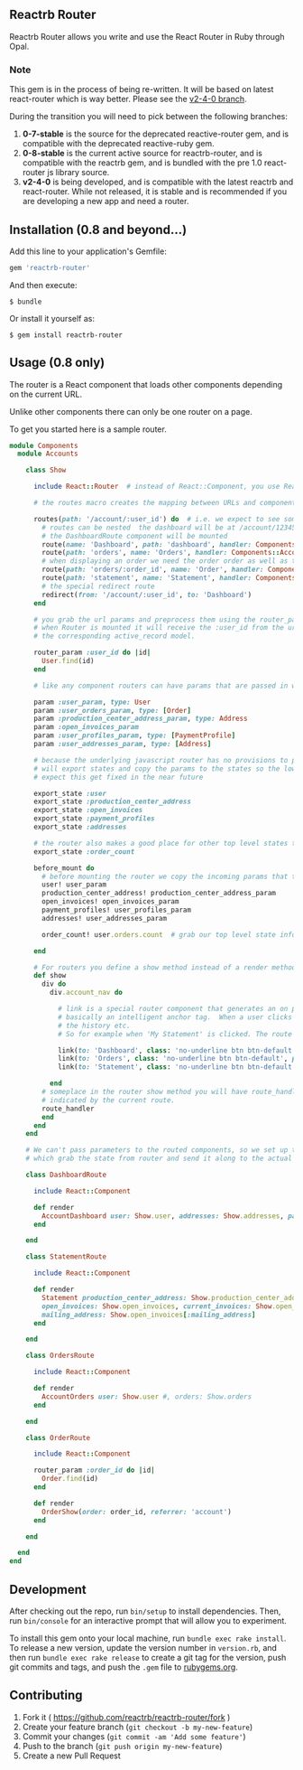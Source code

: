 ## Reactrb Router

Reactrb Router allows you write and use the React Router in Ruby through Opal.

### Note

This gem is in the process of being re-written. It will be based on latest react-router which is way better. Please see the [v2-4-0 branch](https://github.com/reactrb/reactrb-router/tree/v2-4-0).

During the transition you will need to pick between the following branches:

1. **0-7-stable** is the source for the deprecated reactive-router gem, and is compatible with the deprecated reactive-ruby gem.  
2. **0-8-stable** is the current active source for reactrb-router, and is compatible with the reactrb gem, and is bundled with the pre 1.0 react-router js library source.
3. **v2-4-0** is being developed, and is compatible with the latest reactrb and react-router.  While not released, it is stable and is recommended if you are developing a new app and need a router.

## Installation (0.8 and beyond...)

Add this line to your application's Gemfile:

```ruby
gem 'reactrb-router'
```

And then execute:

    $ bundle

Or install it yourself as:

    $ gem install reactrb-router

## Usage (0.8 only)

The router is a React component that loads other components depending on the current URL.

Unlike other components there can only be one router on a page.

To get you started here is a sample router.   

```ruby
module Components
  module Accounts

    class Show

      include React::Router  # instead of React::Component, you use React::Router

      # the routes macro creates the mapping between URLs and components to display

      routes(path: '/account/:user_id') do  # i.e. we expect to see something like /account/12345
        # routes can be nested  the dashboard will be at /account/12345/dashboard
        # the DashboardRoute component will be mounted
        route(name: 'Dashboard', path: 'dashboard', handler: Components::Accounts::DashboardRoute)
        route(path: 'orders', name: 'Orders', handler: Components::Accounts::OrdersRoute)
        # when displaying an order we need the order order as well as the user_id
        route(path: 'orders/:order_id', name: 'Order', handler: Components::Accounts::OrderRoute)
        route(path: 'statement', name: 'Statement', handler: Components::Accounts::StatementRoute)
        # the special redirect route
        redirect(from: '/account/:user_id', to: 'Dashboard')
      end

      # you grab the url params and preprocess them using the router_param macro.
      # when Router is mounted it will receive the :user_id from the url.  In this case we grab
      # the corresponding active_record model.

      router_param :user_id do |id|
        User.find(id)
      end

      # like any component routers can have params that are passed in when the router is mounted

      param :user_param, type: User
      param :user_orders_param, type: [Order]
      param :production_center_address_param, type: Address
      param :open_invoices_param
      param :user_profiles_param, type: [PaymentProfile]
      param :user_addresses_param, type: [Address]

      # because the underlying javascript router has no provisions to pass params we
      # will export states and copy the params to the states so the lower components can read them
      # expect this get fixed in the near future

      export_state :user
      export_state :production_center_address
      export_state :open_invoices
      export_state :payment_profiles
      export_state :addresses

      # the router also makes a good place for other top level states to be housed (i.e. the flux architecture)
      export_state :order_count

      before_mount do
        # before mounting the router we copy the incoming params that the lower level components will need
        user! user_param
        production_center_address! production_center_address_param
        open_invoices! open_invoices_param
        payment_profiles! user_profiles_param
        addresses! user_addresses_param

        order_count! user.orders.count  # grab our top level state info and save it away

      end

      # For routers you define a show method instead of a render method
      def show
        div do
          div.account_nav do

            # link is a special router component that generates an on page link, that will maintain history etc.
            # basically an intelligent anchor tag.  When a user clicks a link, it will rerender the router, update
            # the history etc.
            # So for example when 'My Statement' is clicked. The route changes to /account/:id/statement

            link(to: 'Dashboard', class: 'no-underline btn btn-default', params: { user_id: user.id }) { 'Account Dashboard' }
            link(to: 'Orders', class: 'no-underline btn btn-default', params: { user_id: user.id }) { 'My Quotes & Orders' }
            link(to: 'Statement', class: 'no-underline btn btn-default', params: { user_id: user.id }) { 'My Statement' }

          end
        # someplace in the router show method you will have route_handler component which mounts and renders the component
        # indicated by the current route.
        route_handler   
        end
      end
    end

    # We can't pass parameters to the routed components, so we set up these mini components
    # which grab the state from router and send it along to the actual component

    class DashboardRoute

      include React::Component

      def render
        AccountDashboard user: Show.user, addresses: Show.addresses, payment_profiles: Show.payment_profiles
      end

    end

    class StatementRoute

      include React::Component

      def render
        Statement production_center_address: Show.production_center_address,
        open_invoices: Show.open_invoices, current_invoices: Show.open_invoices[:invoices],
        mailing_address: Show.open_invoices[:mailing_address]
      end

    end

    class OrdersRoute

      include React::Component

      def render
        AccountOrders user: Show.user #, orders: Show.orders
      end

    end

    class OrderRoute

      include React::Component

      router_param :order_id do |id|
        Order.find(id)
      end

      def render
        OrderShow(order: order_id, referrer: 'account')
      end

    end

  end
end
```

## Development

After checking out the repo, run `bin/setup` to install dependencies. Then, run `bin/console` for an interactive prompt that will allow you to experiment.

To install this gem onto your local machine, run `bundle exec rake install`. To release a new version, update the version number in `version.rb`, and then run `bundle exec rake release` to create a git tag for the version, push git commits and tags, and push the `.gem` file to [rubygems.org](https://rubygems.org).

## Contributing

1. Fork it ( https://github.com/reactrb/reactrb-router/fork )
2. Create your feature branch (`git checkout -b my-new-feature`)
3. Commit your changes (`git commit -am 'Add some feature'`)
4. Push to the branch (`git push origin my-new-feature`)
5. Create a new Pull Request
